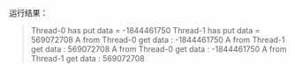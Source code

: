 运行结果：
>Thread-0 has put data = -1844461750
Thread-1 has put data = 569072708
A from Thread-0 get data : -1844461750
A from Thread-1 get data : 569072708
A from Thread-0 get data : -1844461750
A from Thread-1 get data : 569072708